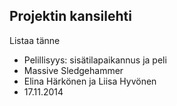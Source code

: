 
## Projektin kansilehti 

Listaa tänne

* Pelillisyys: sisätilapaikannus ja peli
* Massive Sledgehammer 
* Elina Härkönen ja Liisa Hyvönen
* 17.11.2014


